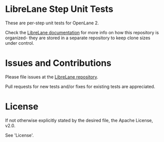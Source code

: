 # LibreLane Step Unit Tests

These are per-step unit tests for OpenLane 2.

Check the [LibreLane documentation](https://librelane.readthedocs.io) for more
info on how this repository is organized- they are stored in a separate
repository to keep clone sizes under control.

# Issues and Contributions

Please file issues at the [LibreLane repository](https://github.com/librelane/librelane).

Pull requests for new tests and/or fixes for existing tests are appreciated.

# License

If not otherwise explicitly stated by the desired file, the Apache License, v2.0.

See 'License'.
